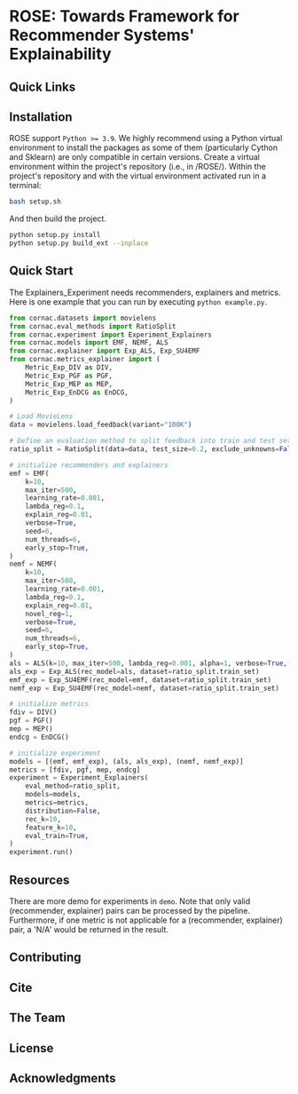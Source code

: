 # ROSE: Towards Framework for Recommender Systems' Explainability

## Quick Links

## Installation
ROSE support `Python >= 3.9`. We highly recommend using a Python virtual environment to install the packages as some of them (particularly Cython and Sklearn) are only compatible in certain versions. Create a virtual environment within the project's repository (i.e., in /ROSE/). Within the project's repository and with the virtual environment activated run in a terminal:
``` sh
bash setup.sh
```
And then build the project.
```sh
python setup.py install
python setup.py build_ext --inplace
```

## Quick Start
The Explainers_Experiment needs recommenders, explainers and metrics. Here is one example that you can run by executing `python example.py`.
  
``` python
from cornac.datasets import movielens
from cornac.eval_methods import RatioSplit
from cornac.experiment import Experiment_Explainers
from cornac.models import EMF, NEMF, ALS
from cornac.explainer import Exp_ALS, Exp_SU4EMF
from cornac.metrics_explainer import (
    Metric_Exp_DIV as DIV,
    Metric_Exp_PGF as PGF,
    Metric_Exp_MEP as MEP,
    Metric_Exp_EnDCG as EnDCG,
)

# Load MovieLens
data = movielens.load_feedback(variant="100K")

# Define an evaluation method to split feedback into train and test sets
ratio_split = RatioSplit(data=data, test_size=0.2, exclude_unknowns=False, verbose=True)

# initialize recommenders and explainers
emf = EMF(
    k=10,
    max_iter=500,
    learning_rate=0.001,
    lambda_reg=0.1,
    explain_reg=0.01,
    verbose=True,
    seed=6,
    num_threads=6,
    early_stop=True,
)
nemf = NEMF(
    k=10,
    max_iter=500,
    learning_rate=0.001,
    lambda_reg=0.1,
    explain_reg=0.01,
    novel_reg=1,
    verbose=True,
    seed=6,
    num_threads=6,
    early_stop=True,
)
als = ALS(k=10, max_iter=500, lambda_reg=0.001, alpha=1, verbose=True, seed=6)
als_exp = Exp_ALS(rec_model=als, dataset=ratio_split.train_set)
emf_exp = Exp_SU4EMF(rec_model=emf, dataset=ratio_split.train_set)
nemf_exp = Exp_SU4EMF(rec_model=nemf, dataset=ratio_split.train_set)

# initialize metrics
fdiv = DIV()
pgf = PGF()
mep = MEP()
endcg = EnDCG()

# initialize experiment
models = [(emf, emf_exp), (als, als_exp), (nemf, nemf_exp)]
metrics = [fdiv, pgf, mep, endcg]
experiment = Experiment_Explainers(
    eval_method=ratio_split,
    models=models,
    metrics=metrics,
    distribution=False,
    rec_k=10,
    feature_k=10,
    eval_train=True,
)
experiment.run()
```

## Resources
There are more demo for experiments in `demo`. Note that only valid (recommender, explainer) pairs can be processed by the pipeline. Furthermore, if one metric is not applicable for a (recommender, explainer) pair, a 'N/A' would be returned in the result. 

## Contributing

## Cite

## The Team

## License

## Acknowledgments